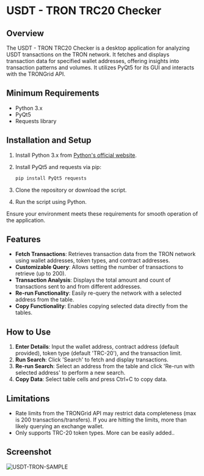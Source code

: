 # USDT - TRON TRC20 Checker

## Overview
The USDT - TRON TRC20 Checker is a desktop application for analyzing USDT transactions on the TRON network. It fetches and displays transaction data for specified wallet addresses, offering insights into transaction patterns and volumes. It utilizes PyQt5 for its GUI and interacts with the TRONGrid API.

## Minimum Requirements
- Python 3.x
- PyQt5
- Requests library

## Installation and Setup
1. Install Python 3.x from [Python's official website](https://www.python.org/downloads/).
2. Install PyQt5 and requests via pip:

   ```bash
   pip install PyQt5 requests
   ```

3. Clone the repository or download the script.
4. Run the script using Python.

Ensure your environment meets these requirements for smooth operation of the application.

## Features
- **Fetch Transactions**: Retrieves transaction data from the TRON network using wallet addresses, token types, and contract addresses.
- **Customizable Query**: Allows setting the number of transactions to retrieve (up to 200).
- **Transaction Analysis**: Displays the total amount and count of transactions sent to and from different addresses.
- **Re-run Functionality**: Easily re-query the network with a selected address from the table.
- **Copy Functionality**: Enables copying selected data directly from the tables.

## How to Use
1. **Enter Details**: Input the wallet address, contract address (default provided), token type (default 'TRC-20'), and the transaction limit.
2. **Run Search**: Click 'Search' to fetch and display transactions.
3. **Re-run Search**: Select an address from the table and click 'Re-run with selected address' to perform a new search.
4. **Copy Data**: Select table cells and press Ctrl+C to copy data.

## Limitations
- Rate limits from the TRONGrid API may restrict data completeness (max is 200 transactions/transfers).  If you are hitting the limits, more than likely querying an exchange wallet.
- Only supports TRC-20 token types. More can be easily added..

## Screenshot
![USDT-TRON-SAMPLE](https://github.com/maccheroncelli/TRON-USDT-CHECKER/assets/154501937/59a32cd0-d472-4809-a6ac-e71a3c0599e2)


